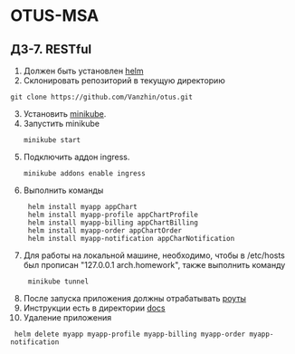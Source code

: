 # OTUS-MSA

## ДЗ-7. RESTful

1. Должен быть установлен [helm](https://helm.sh/docs/intro/install/)
2. Склонировать репозиторий в текущую директорию

 ```shell
 git clone https://github.com/Vanzhin/otus.git
 ```

3. Установить [minikube](https://kubernetes.io/ru/docs/tasks/tools/install-minikube/).
4. Запустить minikube
    ```shell
    minikube start
    ```
5. Подключить аддон ingress.
   ```shell
   minikube addons enable ingress
   ```
6. Выполнить команды
   ```shell
    helm install myapp appChart
    helm install myapp-profile appChartProfile
    helm install myapp-billing appChartBilling
    helm install myapp-order appChartOrder
    helm install myapp-notification appCharNotification
   ```
7. Для работы на локальной машине, необходимо, чтобы в /etc/hosts был прописан "127.0.0.1 arch.homework", также
   выполнить команду
   ```shell
    minikube tunnel
   ```
8. После запуска приложения должны отрабатывать [роуты](postman/HW6.postman_collection.json)
9. Инструкции есть в директории [docs](docs)
10. Удаление приложения
   ```shell
    helm delete myapp myapp-profile myapp-billing myapp-order myapp-notification
   ```
   